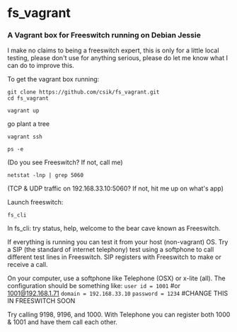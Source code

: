 # fs_vagrant
### A Vagrant box for Freeswitch running on Debian Jessie
I make no claims to being a freeswitch expert, this is only for a little local testing, 
please don't use for anything serious, please do let me know what I can do to improve this.

To get the vagrant box running:
```
git clone https://github.com/csik/fs_vagrant.git
cd fs_vagrant

vagrant up
```
go plant a tree
```
vagrant ssh

ps -e
```
(Do you see Freeswitch?  If not, call me)

```
netstat -lnp | grep 5060
```
(TCP & UDP traffic on 192.168.33.10:5060?  If not, hit me up on what's app)

Launch freeswitch:
```
fs_cli
```
In fs_cli: try status, help, welcome to the bear cave known as Freeswitch.

If everything is running you can test it from your host (non-vagrant) OS.  Try a SIP 
(the standard of internet telephony) test using a softphone to call different test lines in 
Freeswitch.  SIP registers with Freeswitch to make or receive a call.

On your computer, use a softphone like Telephone (OSX) or x-lite (all).  The configuration should be something like:
`user id = 1001` #or 1001@192.168.1.71
`domain = 192.168.33.10`
`password = 1234` #CHANGE THIS IN FREESWITCH SOON

Try calling 9198, 9196, and 1000.  With Telephone you can register both 1000 & 1001 and have them call each other.
